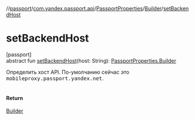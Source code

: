 //[passport](../../../../index.md)/[com.yandex.passport.api](../../index.md)/[PassportProperties](../index.md)/[Builder](index.md)/[setBackendHost](set-backend-host.md)

# setBackendHost

[passport]\
abstract fun [setBackendHost](set-backend-host.md)(host: String): [PassportProperties.Builder](index.md)

Определить хост API. По-умолчанию сейчас это <tt>mobileproxy.passport.yandex.net</tt>.<br></br>

#### Return

[Builder](index.md)
